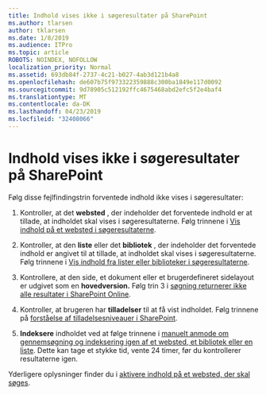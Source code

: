 ```yaml
---
title: Indhold vises ikke i søgeresultater på SharePoint
ms.author: tlarsen
author: tklarsen
ms.date: 1/8/2019
ms.audience: ITPro
ms.topic: article
ROBOTS: NOINDEX, NOFOLLOW
localization_priority: Normal
ms.assetid: 693db84f-2737-4c21-b027-4ab3d121b4a8
ms.openlocfilehash: de607b75f973322359888c300ba1849e117d0092
ms.sourcegitcommit: 9d78905c512192ffc4675468abd2efc5f2e4baf4
ms.translationtype: MT
ms.contentlocale: da-DK
ms.lasthandoff: 04/23/2019
ms.locfileid: "32408066"
---
```

# <a name="content-doesnt-appear-in-sharepoint-search-results"></a>Indhold vises ikke i søgeresultater på SharePoint

Følg disse fejlfindingstrin forventede indhold ikke vises i søgeresultater:
  
1. Kontroller, at det **websted** , der indeholder det forventede indhold er at tillade, at indholdet skal vises i søgeresultaterne. Følg trinnene i [Vis indhold på et websted i søgeresultaterne](https://docs.microsoft.com/sharepoint/make-site-content-searchable#show-content-on-a-site-in-search-results).
    
2. Kontroller, at den **liste** eller det **bibliotek** , der indeholder det forventede indhold er angivet til at tillade, at indholdet skal vises i søgeresultaterne. Følg trinnene i [Vis indhold fra lister eller biblioteker i søgeresultaterne](https://docs.microsoft.com/sharepoint/make-site-content-searchable#show-content-from-lists-or-libraries-in-search-results). 
    
3. Kontrollere, at den side, et dokument eller et brugerdefineret sidelayout er udgivet som en **hovedversion.** Følg trin 3 i [søgning returnerer ikke alle resultater i SharePoint Online](https://go.microsoft.com/fwlink/?linkid=874525).
    
4. Kontroller, at brugeren har **tilladelser** til at få vist indholdet. Følg trinnene på [forståelse af tilladelsesniveauer i SharePoint](https://go.microsoft.com/fwlink/?linkid=867071).
    
5. **Indeksere** indholdet ved at følge trinnene i [manuelt anmode om gennemsøgning og indeksering igen af et websted, et bibliotek eller en liste](https://docs.microsoft.com/sharepoint/crawl-site-content). Dette kan tage et stykke tid, vente 24 timer, før du kontrollerer resultaterne igen.
    
Yderligere oplysninger finder du i [aktivere indhold på et websted, der skal søges](https://docs.microsoft.com/sharepoint/make-site-content-searchable). 
  

